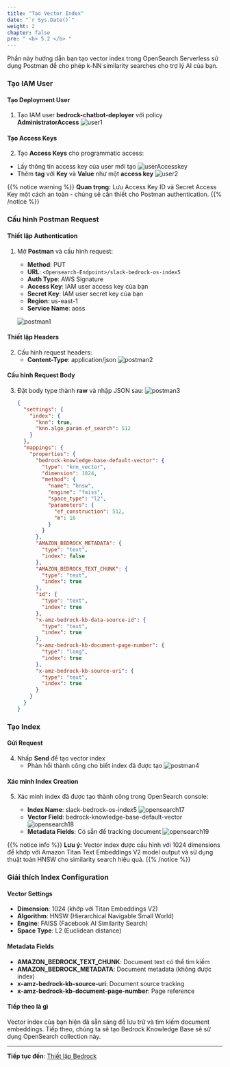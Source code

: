 ```yaml
---
title: "Tạo Vector Index"
date: "`r Sys.Date()`"
weight: 2
chapter: false
pre: " <b> 5.2 </b> "
---
```


Phần này hướng dẫn bạn tạo vector index trong OpenSearch Serverless sử dụng Postman để cho phép k-NN similarity searches cho trợ lý AI của bạn.

### Tạo IAM User

#### Tạo Deployment User

1. Tạo IAM user **bedrock-chatbot-deployer** với policy **AdministratorAccess**
   ![user1](/images/5/user1.png?width=91pc)

#### Tạo Access Keys

2. Tạo **Access Keys** cho programmatic access:

- Lấy thông tin access key của user mới tạo
  ![userAccesskey](/images/5/user2.png?width=91pc)
- Thêm **tag** với **Key** và **Value** như một **access key**
  ![user2](/images/5/user3.png?width=91pc)

{{% notice warning %}}
**Quan trọng:** Lưu Access Key ID và Secret Access Key một cách an toàn - chúng sẽ cần thiết cho Postman authentication.
{{% /notice %}}

### Cấu hình Postman Request

#### Thiết lập Authentication

1. Mở **Postman** và cấu hình request:

   - **Method**: PUT
   - **URL**: `<Opensearch-Endpoint>/slack-bedrock-os-index5`
   - **Auth Type**: AWS Signature
   - **Access Key**: IAM user access key của bạn
   - **Secret Key**: IAM user secret key của bạn
   - **Region**: us-east-1
   - **Service Name**: aoss

   ![postman1](/images/5/postman1.png?width=91pc)

#### Thiết lập Headers

2. Cấu hình request headers:
   - **Content-Type**: application/json
     ![postman2](/images/5/postman2.png?width=91pc)

#### Cấu hình Request Body

3. Đặt body type thành **raw** và nhập JSON sau:
   ![postman3](/images/5/postman3.png?width=91pc)

   ```json
   {
     "settings": {
       "index": {
         "knn": true,
         "knn.algo_param.ef_search": 512
       }
     },
     "mappings": {
       "properties": {
         "bedrock-knowledge-base-default-vector": {
           "type": "knn_vector",
           "dimension": 1024,
           "method": {
             "name": "hnsw",
             "engine": "faiss",
             "space_type": "l2",
             "parameters": {
               "ef_construction": 512,
               "m": 16
             }
           }
         },
         "AMAZON_BEDROCK_METADATA": {
           "type": "text",
           "index": false
         },
         "AMAZON_BEDROCK_TEXT_CHUNK": {
           "type": "text",
           "index": true
         },
         "id": {
           "type": "text",
           "index": true
         },
         "x-amz-bedrock-kb-data-source-id": {
           "type": "text",
           "index": true
         },
         "x-amz-bedrock-kb-document-page-number": {
           "type": "long",
           "index": true
         },
         "x-amz-bedrock-kb-source-uri": {
           "type": "text",
           "index": true
         }
       }
     }
   }
   ```

### Tạo Index

#### Gửi Request

4. Nhấp **Send** để tạo vector index
   - Phản hồi thành công cho biết index đã được tạo
     ![postman4](/images/5/postman4.png?width=91pc)

#### Xác minh Index Creation

5. Xác minh index đã được tạo thành công trong OpenSearch console:

   - **Index Name**: slack-bedrock-os-index5
     ![opensearch17](/images/5/opensearch17.png?width=90pc)
   - **Vector Field**: bedrock-knowledge-base-default-vector
     ![opensearch18](/images/5/opensearch18.png?width=90pc)
   - **Metadata Fields**: Có sẵn để tracking document
     ![opensearch19](/images/5/opensearch19.png?width=90pc)

{{% notice info %}}
**Lưu ý:** Vector index được cấu hình với 1024 dimensions để khớp với Amazon Titan Text Embeddings V2 model output và sử dụng thuật toán HNSW cho similarity search hiệu quả.
{{% /notice %}}

### Giải thích Index Configuration

#### Vector Settings

- **Dimension**: 1024 (khớp với Titan Embeddings V2)
- **Algorithm**: HNSW (Hierarchical Navigable Small World)
- **Engine**: FAISS (Facebook AI Similarity Search)
- **Space Type**: L2 (Euclidean distance)

#### Metadata Fields

- **AMAZON_BEDROCK_TEXT_CHUNK**: Document text có thể tìm kiếm
- **AMAZON_BEDROCK_METADATA**: Document metadata (không được index)
- **x-amz-bedrock-kb-source-uri**: Document source tracking
- **x-amz-bedrock-kb-document-page-number**: Page reference

#### Tiếp theo là gì

Vector index của bạn hiện đã sẵn sàng để lưu trữ và tìm kiếm document embeddings. Tiếp theo, chúng ta sẽ tạo Bedrock Knowledge Base sẽ sử dụng OpenSearch collection này.

---

**Tiếp tục đến**: [Thiết lập Bedrock](../../6-bedrock_setup/)
